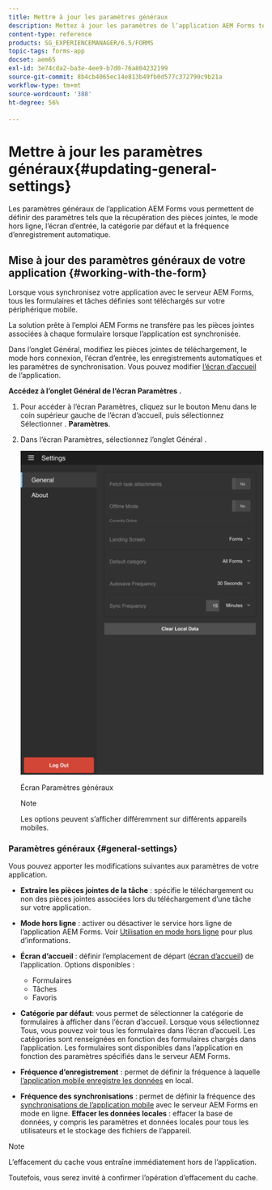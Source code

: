 ```yaml
---
title: Mettre à jour les paramètres généraux
description: Mettez à jour les paramètres de l’application AEM Forms tels que l’écran d’accueil et récupérez les options de points de départ et de pièces jointes.
content-type: reference
products: SG_EXPERIENCEMANAGER/6.5/FORMS
topic-tags: forms-app
docset: aem65
exl-id: 3e74cda2-ba3e-4ee9-b7d0-76a804232199
source-git-commit: 8b4cb4065ec14e813b49fb0d577c372790c9b21a
workflow-type: tm+mt
source-wordcount: '388'
ht-degree: 56%

---
```


# Mettre à jour les paramètres généraux{#updating-general-settings}

Les paramètres généraux de l’application AEM Forms vous permettent de définir des paramètres tels que la récupération des pièces jointes, le mode hors ligne, l’écran d’entrée, la catégorie par défaut et la fréquence d’enregistrement automatique.

## Mise à jour des paramètres généraux de votre application {#working-with-the-form}

Lorsque vous synchronisez votre application avec le serveur AEM Forms, tous les formulaires et tâches définies sont téléchargés sur votre périphérique mobile.

La solution prête à l’emploi AEM Forms ne transfère pas les pièces jointes associées à chaque formulaire lorsque l’application est synchronisée.

Dans l’onglet Général, modifiez les pièces jointes de téléchargement, le mode hors connexion, l’écran d’entrée, les enregistrements automatiques et les paramètres de synchronisation. Vous pouvez modifier [l’écran d’accueil](../../forms/using/home-screen.md) de l’application.

**Accédez à l’onglet Général de l’écran Paramètres .**

1. Pour accéder à l’écran Paramètres, cliquez sur le bouton Menu dans le coin supérieur gauche de l’écran d’accueil, puis sélectionnez Sélectionner . **Paramètres**.
1. Dans l’écran Paramètres, sélectionnez l’onglet Général .

   ![Paramètres généraux de l’application AEM Forms](assets/gen-settings-1.png)

   Écran Paramètres généraux

   >[!NOTE]
   >
   >Les options peuvent s’afficher différemment sur différents appareils mobiles.

### Paramètres généraux {#general-settings}

Vous pouvez apporter les modifications suivantes aux paramètres de votre application.

* **Extraire les pièces jointes de la tâche** : spécifie le téléchargement ou non des pièces jointes associées lors du téléchargement d’une tâche sur votre application.
* **Mode hors ligne** : activer ou désactiver le service hors ligne de l’application AEM Forms. Voir [Utilisation en mode hors ligne](/help/forms/using/work-offline-mode.md) pour plus d’informations.
* **Écran d’accueil** : définir l’emplacement de départ ([écran d’accueil](../../forms/using/home-screen.md)) de l’application.
 Options disponibles :

   * Formulaires
   * Tâches
   * Favoris

* **Catégorie par défaut**: vous permet de sélectionner la catégorie de formulaires à afficher dans l’écran d’accueil. Lorsque vous sélectionnez Tous, vous pouvez voir tous les formulaires dans l’écran d’accueil. Les catégories sont renseignées en fonction des formulaires chargés dans l’application. Les formulaires sont disponibles dans l’application en fonction des paramètres spécifiés dans le serveur AEM Forms.

* **Fréquence d’enregistrement** : permet de définir la fréquence à laquelle [l’application mobile enregistre les données](../../forms/using/autosave-data-app.md) en local.
* **Fréquence des synchronisations** : permet de définir la fréquence des [synchronisations de l’application mobile](../../forms/using/sync-app.md) avec le serveur AEM Forms en mode en ligne.
  **Effacer les données locales** : effacer la base de données, y compris les paramètres et données locales pour tous les utilisateurs et le stockage des fichiers de l’appareil.

>[!NOTE]
>
>L’effacement du cache vous entraîne immédiatement hors de l’application.
>
>Toutefois, vous serez invité à confirmer l’opération d’effacement du cache.
